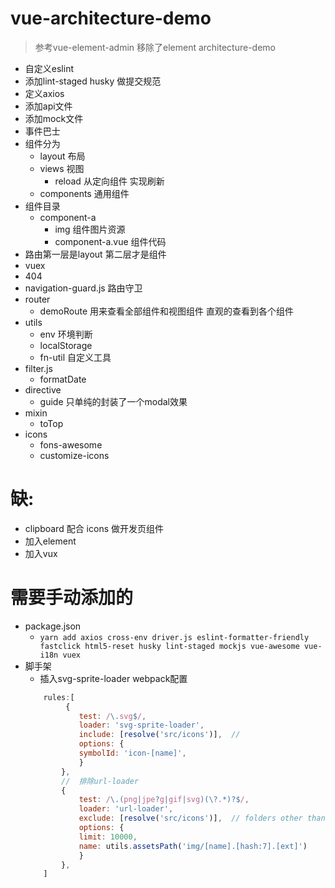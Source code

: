 # vue-architecture-demo
> 参考vue-element-admin 移除了element
architecture-demo
+ 自定义eslint
+ 添加lint-staged husky 做提交规范
+ 定义axios
+ 添加api文件
+ 添加mock文件
+ 事件巴士
+ 组件分为
    + layout 布局
    + views 视图
        + reload 从定向组件 实现刷新 
    + components 通用组件
+ 组件目录
    + component-a
        + img 组件图片资源
        + component-a.vue 组件代码
+ 路由第一层是layout 第二层才是组件
+ vuex
+ 404
+ navigation-guard.js 路由守卫
+ router
    + demoRoute 用来查看全部组件和视图组件  直观的查看到各个组件
+ utils
    + env 环境判断
    + localStorage
    + fn-util 自定义工具
+ filter.js
    + formatDate
+ directive
    + guide 只单纯的封装了一个modal效果
+ mixin
    + toTop
+ icons
    + fons-awesome
    + customize-icons

# 缺:
+ clipboard 配合 icons 做开发页组件
+ 加入element
+ 加入vux

# 需要手动添加的
+ package.json
    + `yarn add axios cross-env driver.js eslint-formatter-friendly fastclick html5-reset husky lint-staged mockjs vue-awesome vue-i18n vuex`
+ 脚手架
    + 插入svg-sprite-loader webpack配置
    ```js
        rules:[
             {
                test: /\.svg$/,
                loader: 'svg-sprite-loader',
                include: [resolve('src/icons')],  //
                options: {
                symbolId: 'icon-[name]',
                }
            },
            //  排除url-loader
            {
                test: /\.(png|jpe?g|gif|svg)(\?.*)?$/,
                loader: 'url-loader',
                exclude: [resolve('src/icons')],  // folders other than src/icons use url-loader
                options: {
                limit: 10000,
                name: utils.assetsPath('img/[name].[hash:7].[ext]')
                }
            },
        ]
    ```
